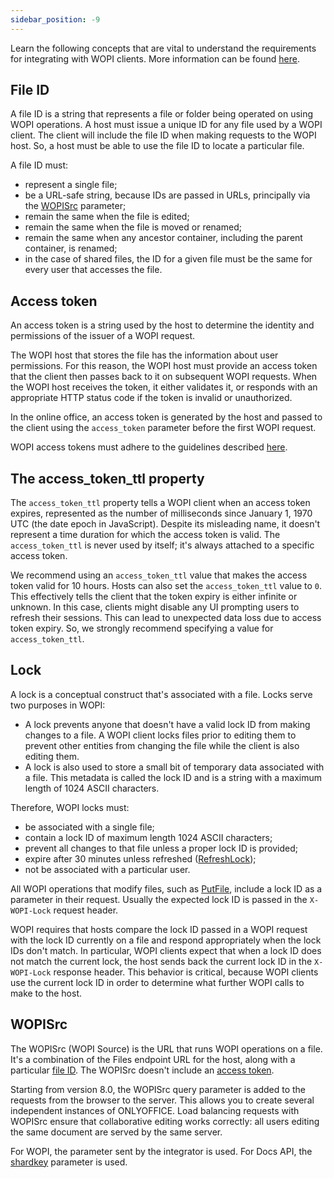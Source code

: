 ```yaml
---
sidebar_position: -9
---
```


Learn the following concepts that are vital to understand the requirements for integrating with WOPI clients. More information can be found [here](https://learn.microsoft.com/en-us/microsoft-365/cloud-storage-partner-program/rest/concepts).

## File ID

A file ID is a string that represents a file or folder being operated on using WOPI operations. A host must issue a unique ID for any file used by a WOPI client. The client will include the file ID when making requests to the WOPI host. So, a host must be able to use the file ID to locate a particular file.

A file ID must:

- represent a single file;
- be a URL-safe string, because IDs are passed in URLs, principally via the [WOPISrc](#wopisrc) parameter;
- remain the same when the file is edited;
- remain the same when the file is moved or renamed;
- remain the same when any ancestor container, including the parent container, is renamed;
- in the case of shared files, the ID for a given file must be the same for every user that accesses the file.

## Access token

An access token is a string used by the host to determine the identity and permissions of the issuer of a WOPI request.

The WOPI host that stores the file has the information about user permissions. For this reason, the WOPI host must provide an access token that the client then passes back to it on subsequent WOPI requests. When the WOPI host receives the token, it either validates it, or responds with an appropriate HTTP status code if the token is invalid or unauthorized.

In the online office, an access token is generated by the host and passed to the client using the `access_token` parameter before the first WOPI request.

WOPI access tokens must adhere to the guidelines described [here](https://learn.microsoft.com/en-us/microsoft-365/cloud-storage-partner-program/rest/concepts#access-token).

## The access_token_ttl property

The `access_token_ttl` property tells a WOPI client when an access token expires, represented as the number of milliseconds since January 1, 1970 UTC (the date epoch in JavaScript). Despite its misleading name, it doesn't represent a time duration for which the access token is valid. The `access_token_ttl` is never used by itself; it's always attached to a specific access token.

We recommend using an `access_token_ttl` value that makes the access token valid for 10 hours. Hosts can also set the `access_token_ttl` value to `0`. This effectively tells the client that the token expiry is either infinite or unknown. In this case, clients might disable any UI prompting users to refresh their sessions. This can lead to unexpected data loss due to access token expiry. So, we strongly recommend specifying a value for `access_token_ttl`.

## Lock

A lock is a conceptual construct that's associated with a file. Locks serve two purposes in WOPI:

- A lock prevents anyone that doesn't have a valid lock ID from making changes to a file. A WOPI client locks files prior to editing them to prevent other entities from changing the file while the client is also editing them.
- A lock is also used to store a small bit of temporary data associated with a file. This metadata is called the lock ID and is a string with a maximum length of 1024 ASCII characters.

Therefore, WOPI locks must:

- be associated with a single file;
- contain a lock ID of maximum length 1024 ASCII characters;
- prevent all changes to that file unless a proper lock ID is provided;
- expire after 30 minutes unless refreshed ([RefreshLock](./wopi-rest-api/RefreshLock.md));
- not be associated with a particular user.

All WOPI operations that modify files, such as [PutFile](./wopi-rest-api/PutFile.md), include a lock ID as a parameter in their request. Usually the expected lock ID is passed in the `X-WOPI-Lock` request header.

WOPI requires that hosts compare the lock ID passed in a WOPI request with the lock ID currently on a file and respond appropriately when the lock IDs don't match. In particular, WOPI clients expect that when a lock ID does not match the current lock, the host sends back the current lock ID in the `X-WOPI-Lock` response header. This behavior is critical, because WOPI clients use the current lock ID in order to determine what further WOPI calls to make to the host.

## WOPISrc

The WOPISrc (WOPI Source) is the URL that runs WOPI operations on a file. It's a combination of the Files endpoint URL for the host, along with a particular [file ID](#file-id). The WOPISrc doesn't include an [access token](#access-token).

Starting from version 8.0, the WOPISrc query parameter is added to the requests from the browser to the server. This allows you to create several independent instances of ONLYOFFICE. Load balancing requests with WOPISrc ensure that collaborative editing works correctly: all users editing the same document are served by the same server.

For WOPI, the parameter sent by the integrator is used. For Docs API, the [shardkey](../get-started/how-it-works/how-it-works.md#shard-key) parameter is used.
